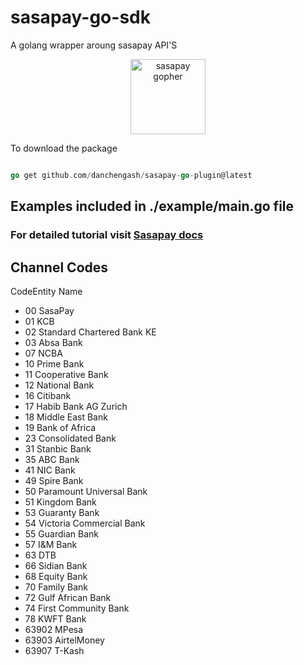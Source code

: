 # sasapay-go-sdk
A golang wrapper aroung sasapay API'S
<p align="center">
   <img src="https://user-images.githubusercontent.com/45265245/215266550-3d53672f-0321-49de-a8a4-76ade4085a08.jpg" width="120" height="120" alt="sasapay gopher">
</p>

To download the package
```go

go get github.com/danchengash/sasapay-go-plugin@latest

```
 
## Examples included in ./example/main.go file

### For detailed tutorial visit [Sasapay docs](https://docs.sasapay.app/docs/products/introduction)

## Channel Codes
   <p>CodeEntity Name</p>
   <ul>
   <li>00 SasaPay</li><li>01 KCB</li><li>02 Standard Chartered Bank KE</li><li>03 Absa Bank</li><li>07 NCBA</li><li>10 Prime Bank</li><li>11 Cooperative Bank</li><li>12 National Bank</li><li>16 Citibank</li><li>17 Habib Bank AG Zurich</li><li>18 Middle East Bank</li><li>19 Bank of Africa</li><li>23 Consolidated Bank</li><li>31 Stanbic Bank</li><li>35 ABC Bank</li><li>41 NIC Bank</li><li>49 Spire Bank</li><li>50 Paramount Universal Bank</li><li>51 Kingdom Bank</li><li>53 Guaranty Bank</li><li>54 Victoria Commercial Bank</li><li>55 Guardian Bank</li><li>57 I&amp;M Bank</li><li>63 DTB</li><li>66 Sidian Bank</li><li>68 Equity Bank</li><li>70 Family Bank</li><li>72 Gulf African Bank</li><li>74 First Community Bank</li><li>78 KWFT Bank</li><li>63902 MPesa</li><li>63903 AirtelMoney</li><li>63907 T-Kash</li>
   </ul>